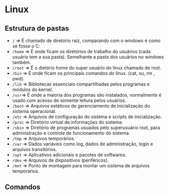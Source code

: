 # Linux

## Estrutura de pastas

- `/` => É chamado de diretório raiz, comparando com o windows é como se fosse o C:
- `/home` => É onde ficam os diretórios de trabalho do usuários (cada
  usuário tem a sua pasta). Semelhante a pasta dos usuários no windows também.
- `/root` => É o dietório home do super usuário do linux chamado de root.
- `/bin` => É onde ficam os principais comandos do linux. (cat, su, rm , pwd).
- `/lib` => Bibliotecas essenciais compartilhadas pelos programas e módulos do kernel.
- `/usr`=> É onde a maioria dos programas são instalados, normalmente é usado com acesso 
  de somente leitura pelos usuários.
- `/boot` => Arquivos estáticos de gerenciamento de inicialização do sistema operacional.
- `/etc` => Arquivos de configuração do sistema e scripts de inicialização.
- `/proc` => Diretório virtual de informações do sistema.
- `/sbin`  => Diretório de programas usuados pelo superusuário root, para administração 
  e controle de funcionamento do sistema.
- `/tmp` => Arquivos temporários.
- `/var` => Dados variáveis como log, dados de administração, login e arquivos transitórios.
- `/opt` => Aplicativos adicionais e pacotes de softwares.
- `/dev` => Arquivos de dispositivos (periféricos).
- `/mnt` => Ponto de montagem para montar um sistema de arquivos temporarios.

## Comandos

